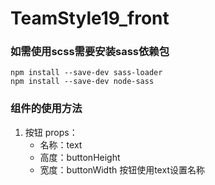 # TeamStyle19_front
### 如需使用scss需要安装sass依赖包

```
npm install --save-dev sass-loader
npm install --save-dev node-sass
```
### 组件的使用方法
1. 按钮
    props：
    * 名称：text
    * 高度：buttonHeight
    * 宽度：buttonWidth
    按钮使用text设置名称
